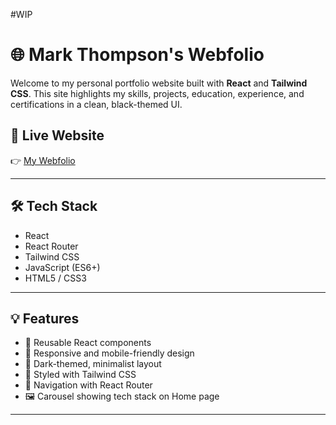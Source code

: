 #WIP

# 🌐 Mark Thompson's Webfolio

Welcome to my personal portfolio website built with **React** and **Tailwind CSS**. This site highlights my skills, projects, education, experience, and certifications in a clean, black-themed UI.

## 🚀 Live Website

👉 [My Webfolio](https://mthomps9802.github.io/)

---

## 🛠️ Tech Stack

- React
- React Router
- Tailwind CSS
- JavaScript (ES6+)
- HTML5 / CSS3

---

## 💡 Features

- 🔁 Reusable React components
- 📱 Responsive and mobile-friendly design
- 🌙 Dark-themed, minimalist layout
- 🎨 Styled with Tailwind CSS
- 🧭 Navigation with React Router
- 🖼️ Carousel showing tech stack on Home page

---
